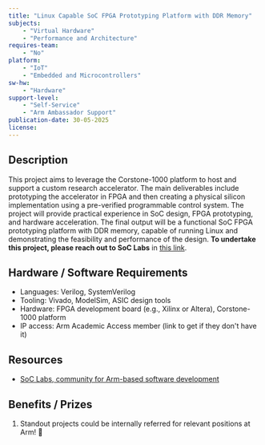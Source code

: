 ```yaml
---
title: "Linux Capable SoC FPGA Prototyping Platform with DDR Memory"
subjects:
    - "Virtual Hardware"
    - "Performance and Architecture"
requires-team:
    - "No"
platform:
    - "IoT"
    - "Embedded and Microcontrollers"
sw-hw:
    - "Hardware"
support-level: 
    - "Self-Service"
    - "Arm Ambassador Support"
publication-date: 30-05-2025
license: 
---
```


## Description
This project aims to leverage the Corstone-1000 platform to host and support a custom research accelerator. The main deliverables include prototyping the accelerator in FPGA and then creating a physical silicon implementation using a pre-verified programmable control system. The project will provide practical experience in SoC design, FPGA prototyping, and hardware acceleration. The final output will be a functional SoC FPGA prototyping platform with DDR memory, capable of running Linux and demonstrating the feasibility and performance of the design. **To undertake this project, please reach out to SoC Labs** in [this link](https://soclabs.org/).


## Hardware / Software Requirements
- Languages: Verilog, SystemVerilog
- Tooling: Vivado, ModelSim, ASIC design tools
- Hardware: FPGA development board (e.g., Xilinx or Altera), Corstone-1000 platform
- IP access: Arm Academic Access member (link to get if they don't have it)

## Resources

- [SoC Labs, community for Arm-based software development](https://soclabs.org/)


## Benefits / Prizes

1. Standout projects could be internally referred for relevant positions at Arm! :page_with_curl: